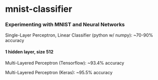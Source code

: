# mnist-classifier
### Experimenting with MNIST and Neural Networks

Single-Layer Perceptron, Linear Classifier (python w/ numpy): ~70-90% accuracy

#### 1 hidden layer, size 512

Multi-Layered Perceptron (Tensorflow): ~93.4% accuracy

Multi-Layered Perceptron (Keras): ~95.5% accuracy

